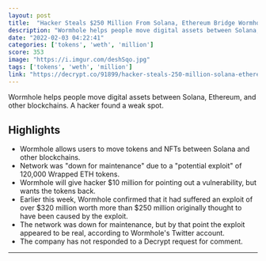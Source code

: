 ```yaml
---
layout: post
title:  "Hacker Steals $250 Million From Solana, Ethereum Bridge Wormhole"
description: "Wormhole helps people move digital assets between Solana, Ethereum, and other blockchains. A hacker found a weak spot."
date: "2022-02-03 04:22:41"
categories: ['tokens', 'weth', 'million']
score: 353
image: "https://i.imgur.com/deshSqo.jpg"
tags: ['tokens', 'weth', 'million']
link: "https://decrypt.co/91899/hacker-steals-250-million-solana-ethereum-bridge-wormhole?amp=1"
---
```


Wormhole helps people move digital assets between Solana, Ethereum, and other blockchains. A hacker found a weak spot.

## Highlights

- Wormhole allows users to move tokens and NFTs between Solana and other blockchains.
- Network was "down for maintenance" due to a "potential exploit" of 120,000 Wrapped ETH tokens.
- Wormhole will give hacker $10 million for pointing out a vulnerability, but wants the tokens back.
- Earlier this week, Wormhole confirmed that it had suffered an exploit of over $320 million worth more than $250 million originally thought to have been caused by the exploit.
- The network was down for maintenance, but by that point the exploit appeared to be real, according to Wormhole's Twitter account.
- The company has not responded to a Decrypt request for comment.

---
